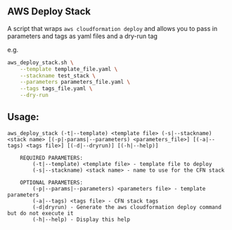 AWS Deploy Stack
----------------

A script that wraps `aws cloudformation deploy` and allows you to pass in parameters and tags as yaml files and a dry-run tag

e.g.

```bash
aws_deploy_stack.sh \
    --template template_file.yaml \
    --stackname test_stack \
    --parameters parameters_file.yaml \
    --tags tags_file.yaml \
    --dry-run
```

## Usage:
```b
aws_deploy_stack (-t|--template) <template file> (-s|--stackname) <stack name> [(-p|-params|--parameters) <parameters_file>] [(-a|--tags) <tags file>] [(-d|--dryrun)] [(-h|--help)]

    REQUIRED PARAMETERS:
        (-t|--template) <template file> - template file to deploy
        (-s|--stackname) <stack name> - name to use for the CFN stack
        
    OPTIONAL PARAMETERS:
        (-p|--params|--parameters) <parameters file> - template parameters
        (-a|--tags) <tags file> - CFN stack tags
        (-d|dryrun) - Generate the aws cloudformation deploy command but do not execute it 
        (-h|--help) - Display this help
```
